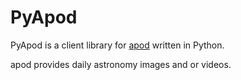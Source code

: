 # PyApod
PyApod is a client library for [apod](https://github.com/nasa/apod-api) written in Python.

apod provides daily astronomy images and or videos.
